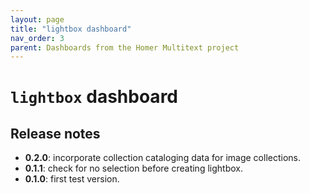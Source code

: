 ```yaml
---
layout: page
title: "lightbox dashboard"
nav_order: 3
parent: Dashboards from the Homer Multitext project
---
```


# `lightbox` dashboard


## Release notes

- **0.2.0**: incorporate collection cataloging data for image collections.
- **0.1.1**:  check for no selection before creating lightbox.
- **0.1.0**: first test version.